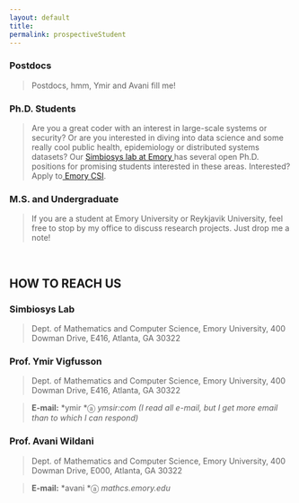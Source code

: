 ```yaml
---
layout: default
title:
permalink: prospectiveStudent
---
```


### Postdocs

>   Postdocs, hmm, Ymir and Avani fill me!

### Ph.D. Students

>   Are you a great coder with an interest in large-scale systems or security?
>   Or are you interested in diving into data science and some really cool
>   public health, epidemiology or distributed systems datasets? Our [Simbiosys
>   lab at Emory ](http://mathcs.emory.edu/simbiosys)has several open Ph.D.
>   positions for promising students interested in these areas. Interested?
>   Apply to[ Emory CSI](http://csi.mathcs.emory.edu/). 

### M.S. and Undergraduate​

>   If you are a student at Emory University or Reykjavik University, feel free
>   to stop by my office to discuss research projects. Just drop me a note!

 

HOW TO REACH US
---------------

### Simbiosys Lab

>   Dept. of Mathematics and Computer Science, Emory University, 400 Dowman
>   Drive, E416, Atlanta, GA 30322

### Prof. Ymir Vigfusson

>   Dept. of Mathematics and Computer Science, Emory University, 400 Dowman
>   Drive, E416, Atlanta, GA 30322

>   **E-mail:** *ymir *ⓐ *ymsir:com (I read all e-mail, but I get more email
>   than to which I can respond)*

### Prof. Avani Wildani

>   Dept. of Mathematics and Computer Science, Emory University, 400 Dowman
>   Drive, E000, Atlanta, GA 30322

>   **E-mail:** *avani *ⓐ *mathcs.emory.edu*

 
